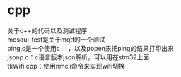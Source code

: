 # cpp
关于c++的代码以及测试程序  
mosqui-test是关于mqtt的一个测试  
ping.c是一个使用c++，以及popen来把ping的结果打印出来  
jsonp.c：c语言版本json解析，可以用在stm32上面   
tkWifi.cpp：使用nmcli命令来实现wifi切换  
